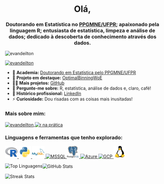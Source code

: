 <h1 align="center">Olá,</h1>
<h3 align="center">
  Doutorando em Estatística no <a href="http://www.prppg.ufpr.br/site/ppgmne/">PPGMNE/UFPR</a>;  
  apaixonado pela linguagem R;  
  entusiasta de estatística, limpeza e análise de dados;  
  dedicado à descoberta de conhecimento através dos dados.
</h3>

<p align="left">
  <img src="https://komarev.com/ghpvc/?username=evandeilton&label=Profile%20views&color=0e75b6&style=flat" alt="evandeilton" />
</p>

<p align="left">
  <a href="https://github.com/ryo-ma/github-profile-trophy">
    <img src="https://github-profile-trophy.vercel.app/?username=evandeilton" alt="evandeilton" />
  </a>
</p>

- 🌱 **Academia:** [Doutorando em Estatística pelo PPGMNE/UFPR](http://www.prppg.ufpr.br/site/ppgmne/)
- 🔭 **Projeto em destaque:** [OptimalBinningWoE](https://github.com/evandeilton/OptimalBinningWoE)
- 👨‍💻 **Mais projetos:** [GitHub](https://github.com/evandeilton)
- 💬 **Pergunte-me sobre:** R, estatística, análise de dados e, claro, café!
- 📄 **Histórico profissional:** [LinkedIn](https://www.linkedin.com/in/evandeilton/)
- ⚡ **Curiosidade:** Dou risadas com as coisas mais inusitadas!

<h3 align="left">Mais sobre mim:</h3>
<p align="left">
  <a href="https://linkedin.com/in/evandeilton" target="blank">
    <img align="center" src="https://raw.githubusercontent.com/rahuldkjain/github-profile-readme-generator/master/src/images/icons/Social/linked-in-alt.svg" alt="evandeilton" height="30" width="40" />
  </a>
  <a href="https://www.youtube.com/channel/UCbHEkQY0BHvc89wSxv6k6yg" target="blank">
    <img align="center" src="https://raw.githubusercontent.com/rahuldkjain/github-profile-readme-generator/master/src/images/icons/Social/youtube.svg" alt="r na prática" height="30" width="40" />
  </a>
</p>

<h3 align="left">Linguagens e ferramentas que tenho explorado:</h3>
<p align="left">
  <a href="https://www.r-project.org/" target="_blank" rel="noreferrer">
    <img src="https://raw.githubusercontent.com/devicons/devicon/master/icons/r/r-original.svg" alt="R" width="40" height="40"/>
  </a>
  <a href="https://www.python.org" target="_blank" rel="noreferrer">
    <img src="https://raw.githubusercontent.com/devicons/devicon/master/icons/python/python-original.svg" alt="Python" width="40" height="40"/>
  </a>
  <a href="https://www.mysql.com/" target="_blank" rel="noreferrer">
    <img src="https://raw.githubusercontent.com/devicons/devicon/master/icons/mysql/mysql-original-wordmark.svg" alt="MySQL" width="40" height="40"/>
  </a>
  <a href="https://www.microsoft.com/en-us/sql-server" target="_blank" rel="noreferrer">
    <img src="https://www.svgrepo.com/show/303229/microsoft-sql-server-logo.svg" alt="MSSQL" width="40" height="40"/>
  </a>
  <a href="https://www.postgresql.org" target="_blank" rel="noreferrer">
    <img src="https://raw.githubusercontent.com/devicons/devicon/master/icons/postgresql/postgresql-original-wordmark.svg" alt="PostgreSQL" width="40" height="40"/>
  </a>
  <a href="https://azure.microsoft.com/en-in/" target="_blank" rel="noreferrer">
    <img src="https://www.vectorlogo.zone/logos/microsoft_azure/microsoft_azure-icon.svg" alt="Azure" width="40" height="40"/>
  </a>
  <a href="https://cloud.google.com" target="_blank" rel="noreferrer">
    <img src="https://www.vectorlogo.zone/logos/google_cloud/google_cloud-icon.svg" alt="GCP" width="40" height="40"/>
  </a>
  <a href="https://www.linux.org/" target="_blank" rel="noreferrer">
    <img src="https://raw.githubusercontent.com/devicons/devicon/master/icons/linux/linux-original.svg" alt="Linux" width="40" height="40"/>
  </a>
</p>

<p>
  <img align="left" src="https://github-readme-stats.vercel.app/api/top-langs?username=evandeilton&show_icons=true&locale=en&layout=compact" alt="Top Linguagens" />
</p>

<p>
  <img align="center" src="https://github-readme-stats.vercel.app/api?username=evandeilton&show_icons=true&locale=en" alt="GitHub Stats" />
</p>

<p>
  <img align="center" src="https://github-readme-streak-stats.herokuapp.com/?user=evandeilton&" alt="Streak Stats" />
</p>
